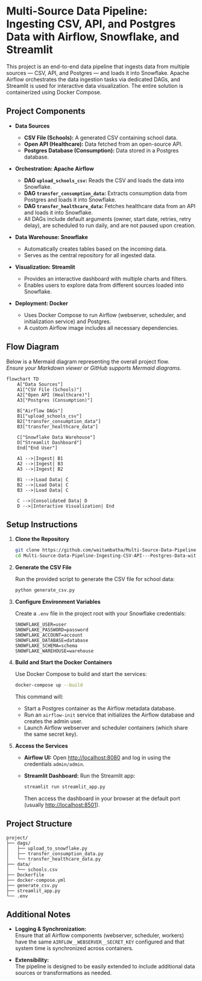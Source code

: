 # Multi-Source Data Pipeline: Ingesting CSV, API, and Postgres Data with Airflow, Snowflake, and Streamlit

This project is an end-to-end data pipeline that ingests data from multiple sources — CSV, API, and Postgres — and loads it into Snowflake. Apache Airflow orchestrates the data ingestion tasks via dedicated DAGs, and Streamlit is used for interactive data visualization. The entire solution is containerized using Docker Compose.

## Project Components

- **Data Sources**
  - **CSV File (Schools):** A generated CSV containing school data.
  - **Open API (Healthcare):** Data fetched from an open-source API.
  - **Postgres Database (Consumption):** Data stored in a Postgres database.

- **Orchestration: Apache Airflow**
  - **DAG `upload_schools_csv`:** Reads the CSV and loads the data into Snowflake.
  - **DAG `transfer_consumption_data`:** Extracts consumption data from Postgres and loads it into Snowflake.
  - **DAG `transfer_healthcare_data`:** Fetches healthcare data from an API and loads it into Snowflake.
  - All DAGs include default arguments (owner, start date, retries, retry delay), are scheduled to run daily, and are not paused upon creation.

- **Data Warehouse: Snowflake**
  - Automatically creates tables based on the incoming data.
  - Serves as the central repository for all ingested data.

- **Visualization: Streamlit**
  - Provides an interactive dashboard with multiple charts and filters.
  - Enables users to explore data from different sources loaded into Snowflake.

- **Deployment: Docker**
  - Uses Docker Compose to run Airflow (webserver, scheduler, and initialization service) and Postgres.
  - A custom Airflow image includes all necessary dependencies.

## Flow Diagram

Below is a Mermaid diagram representing the overall project flow.  
*Ensure your Markdown viewer or GitHub supports Mermaid diagrams.*

```mermaid
flowchart TD
    A["Data Sources"]
    A1["CSV File (Schools)"]
    A2["Open API (Healthcare)"]
    A3["Postgres (Consumption)"]

    B["Airflow DAGs"]
    B1["upload_schools_csv"]
    B2["transfer_consumption_data"]
    B3["transfer_healthcare_data"]

    C["Snowflake Data Warehouse"]
    D["Streamlit Dashboard"]
    End["End User"]

    A1 -->|Ingest| B1
    A2 -->|Ingest| B3
    A3 -->|Ingest| B2

    B1 -->|Load Data| C
    B2 -->|Load Data| C
    B3 -->|Load Data| C

    C -->|Consolidated Data| D
    D -->|Interactive Visualization| End
```

## Setup Instructions

1. **Clone the Repository**

   ```bash
   git clone https://github.com/waitambatha/Multi-Source-Data-Pipeline-Ingesting-CSV-API---Postgres-Data-with-Airflow-Snowflake---Streamlit.git
   cd Multi-Source-Data-Pipeline-Ingesting-CSV-API---Postgres-Data-with-Airflow-Snowflake---Streamlit
   ```

2. **Generate the CSV File**

   Run the provided script to generate the CSV file for school data:

   ```bash
   python generate_csv.py
   ```

3. **Configure Environment Variables**

   Create a `.env` file in the project root with your Snowflake credentials:

   ```dotenv
   SNOWFLAKE_USER=user
   SNOWFLAKE_PASSWORD=password
   SNOWFLAKE_ACCOUNT=account
   SNOWFLAKE_DATABASE=database
   SNOWFLAKE_SCHEMA=schema
   SNOWFLAKE_WAREHOUSE=warehouse
   ```

4. **Build and Start the Docker Containers**

   Use Docker Compose to build and start the services:

   ```bash
   docker-compose up --build
   ```

   This command will:
   - Start a Postgres container as the Airflow metadata database.
   - Run an `airflow-init` service that initializes the Airflow database and creates the admin user.
   - Launch Airflow webserver and scheduler containers (which share the same secret key).

5. **Access the Services**

   - **Airflow UI:** Open [http://localhost:8080](http://localhost:8080) and log in using the credentials `admin/admin`.
   - **Streamlit Dashboard:** Run the Streamlit app:

     ```bash
     streamlit run streamlit_app.py
     ```

     Then access the dashboard in your browser at the default port (usually [http://localhost:8501](http://localhost:8501)).

## Project Structure

```
project/
├── dags/
│   ├── upload_to_snowflake.py
│   ├── transfer_consumption_data.py
│   └── transfer_healthcare_data.py
├── data/
│   └── schools.csv
├── Dockerfile
├── docker-compose.yml
├── generate_csv.py
├── streamlit_app.py
└── .env
```

## Additional Notes

- **Logging & Synchronization:**  
  Ensure that all Airflow components (webserver, scheduler, workers) have the same `AIRFLOW__WEBSERVER__SECRET_KEY` configured and that system time is synchronized across containers.
  
- **Extensibility:**  
  The pipeline is designed to be easily extended to include additional data sources or transformations as needed.
```
